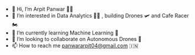 - 👋 Hi, I’m Arpit Panwar 🧑‍🌾
- 👀 I’m interested in Data Analytics 🧑‍💻 , building Drones 🛩️ and Cafe Racer 🏍️
- 🌱 I’m currently learning Machine Learning 🧠
- 💞️ I’m looking to collaborate on Autonomous Drones 🤖
- 📫 How to reach me panwararpit04@gmail.com 🇮🇳

<!---
panwarcal/panwarcal is a ✨ special ✨ repository because its `README.md` (this file) appears on your GitHub profile.
You can click the Preview link to take a look at your changes.
--->
